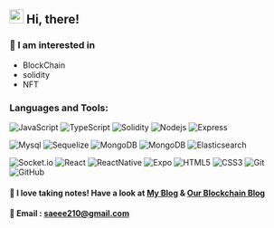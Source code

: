 ## <img src="https://raw.githubusercontent.com/iampavangandhi/iampavangandhi/master/gifs/Hi.gif" width="25">  Hi, there!


<!-- ### 🤸‍♀️ I'm currently ...   -->

### 🥕 I am interested in
- BlockChain
- solidity
- NFT


### Languages and Tools:


![JavaScript](https://img.shields.io/badge/-JavaScript-black?style=flat-square&logo=javascript)
![TypeScript](https://img.shields.io/badge/-typeScript-black?style=flat-square&logo=typescript)
![Solidity](https://img.shields.io/badge/-solidity-black?style=flat-square&logo=solidity)
![Nodejs](https://img.shields.io/badge/-Nodejs-black?style=flat-square&logo=Node.js)
![Express](https://img.shields.io/badge/-Express-black?style=flat-square&logo=express)

![Mysql](https://img.shields.io/badge/-Mysql-black?style=flat-square&logo=Mysql)
![Sequelize](https://img.shields.io/badge/-sequelize-black?style=flat-square&logo=Sequelize)
![MongoDB](https://img.shields.io/badge/-MongoDB-black?style=flat-square&logo=MongoDB)
![MongoDB](https://img.shields.io/badge/-Mongoose-black?style=flat-square&logo=MongoDB)
![Elasticsearch](https://img.shields.io/badge/-Elasticsearch-black?style=flat-square&logo=Elasticsearch)

![Socket.io](https://img.shields.io/badge/-Socket-black?style=flat-square&logo=socket.io)
![React](https://img.shields.io/badge/-React-black?style=flat-square&logo=react)
![ReactNative](https://img.shields.io/badge/-ReactNative-black?style=flat-square&logo=react)
![Expo](https://img.shields.io/badge/-Expo-black?style=flat-square&logo=expo)
![HTML5](https://img.shields.io/badge/-HTML5-black?style=flat-square&logo=html5&logoColor=white)
![CSS3](https://img.shields.io/badge/-CSS3-black?style=flat-square&logo=css3)
![Git](https://img.shields.io/badge/-Git-black?style=flat-square&logo=git)
![GitHub](https://img.shields.io/badge/-GitHub-black?style=flat-square&logo=github)




#### 📝 I love taking notes! Have a look at <a href="https://blckchainetc.tistory.com/">My Blog</a> & <a href="https://medium.com/blockchain-nft">Our Blockchain Blog</a>

#### 📧 Email : saeee210@gmail.com

<!--
- 🔭 I’m currently working on ...
- 🌱 I’m currently learning ...
- 👯 I’m looking to collaborate on ...
- 🤔 I’m looking for help with ...
- 💬 Ask me about ...
- 📫 How to reach me: ...
- 😄 Pronouns: ...
- ⚡ Fun fact: ...
-->
